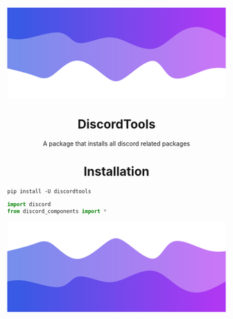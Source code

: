 ![Header](./header.png)
<h1 align="center">DiscordTools</h1>
<p align="center">A package that installs all discord related packages</p>

<h1 align="center">Installation</h1>

`pip install -U discordtools`

```py
import discord
from discord_components import *
```

![Footer](./footer.png)
